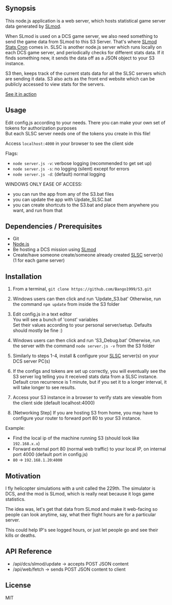 ## Synopsis

This node.js application is a web server, which hosts statistical game server data generated by [SLmod](https://github.com/mrSkortch/DCS-SLmod/tree/develop).

When SLmod is used on a DCS game server, we also need something to send the game data from SLmod to this S3 Server.  That's where [SLmod Stats Cron](https://github.com/Bango1999/SLSC) comes in.
SLSC is another node.js server which runs locally on each DCS game server, and periodically checks for different stats data.  If it finds something new, it sends the data off as a JSON object to your S3 instance.

S3 then, keeps track of the current stats data for all the SLSC servers which are sending it data. S3 also acts as the front end website which can be publicly accessed to view stats for the servers.

[See it in action](http://stats.229ahb.com:4000/)

## Usage

Edit config.js according to your needs. There you can make your own set of tokens for authorization purposes<br/>
But each SLSC server needs one of the tokens you create in this file!

Access `localhost:4000` in your browser to see the client side

Flags:
- `node server.js -v`: verbose logging (recommended to get set up)
- `node server.js -s`: no logging (silent) except for errors
- `node server.js -d`: (default) normal logging

WINDOWS ONLY EASE OF ACCESS:
- you can run the app from any of the S3.bat files
- you can update the app with Update_SLSC.bat
- you can create shortcuts to the S3.bat and place them anywhere you want, and run from that

## Dependencies / Prerequisites

- Git
- [Node.js](https://nodejs.org/en/download/)
- Be hosting a DCS mission using [SLmod](https://github.com/mrSkortch/DCS-SLmod/tree/develop)
- Create/have someone create/someone already created [SLSC](https://github.com/Bango1999/S3) server(s) (1 for each game server)

## Installation

1) From a terminal, `git clone https://github.com/Bango1999/S3.git`

2) Windows users can then click and run 'Update_S3.bat'
   Otherwise, run the command `npm update` from inside the S3 folder

3) Edit config.js in a text editor<br />
   You will see a bunch of 'const' variables<br />
   Set their values according to your personal server/setup. Defaults should mostly be fine :)

4) Windows users can then click and run 'S3_Debug.bat'
   Otherwise, run the server with the command `node server.js -v` from the S3 folder

5) Similarly to steps 1-4, install & configure your [SLSC](https://github.com/Bango1999/SLSC) server(s) on your DCS server PC(s)

6) If the configs and tokens are set up correctly, you will eventually see the S3 server log telling you it received stats data from a SLSC instance.
Default cron recurrence is 1 minute, but if you set it to a longer interval, it will take longer to see results.

7) Access your S3 instance in a browser to verify stats are viewable from the client side (default localhost:4000)

8) [Networking Step] If you are hosting S3 from home, you may have to configure your router to forward port 80 to your S3 instance.

Example:
   - Find the local ip of the machine running S3 (should look like `192.168.x.x`)
   - Forward external port 80 (normal web traffic) to your local IP, on internal port 4000 (default port in config.js)
   - `80` -> `192.168.1.20`:`4000`

## Motivation

I fly helicopter simulations with a unit called the 229th. The simulator is DCS, and the mod is SLmod, which is really neat because it logs game statistics.

The idea was, let's get that data from SLmod and make it web-facing so people can look anytime, say, what their flight hours are for a particular server.

This could help IP's see logged hours, or just let people go and see their kills or deaths.


## API Reference

- /api/dcs/slmod/update -> accepts POST JSON content
- /api/web/fetch -> sends POST JSON content to client

## License

MIT
